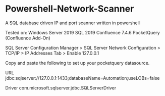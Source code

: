 # Powershell-Network-Scanner
A SQL database driven IP and port scanner written in powershell

Tested on:
Windows Server 2019
SQL 2019
Confluence 7.4.6
PocketQuery (Confluence Add-On)

SQL Server Configuration Manager > SQL Server Network Configuration > TCP/IP > IP Addresses Tab > Enable 127.0.0.1

Copy and paste the following to set up your pocketquery datasource.

URL
jdbc:sqlserver://127.0.0.1:1433;databaseName=Automation;useLOBs=false

Driver
com.microsoft.sqlserver.jdbc.SQLServerDriver
